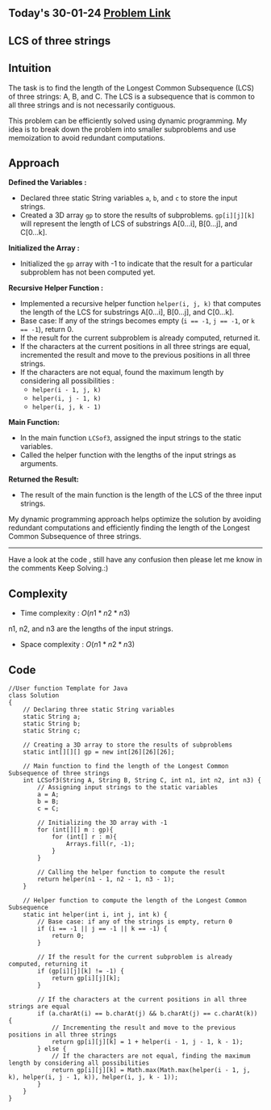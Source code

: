 ## Today's 30-01-24 [Problem Link](https://www.geeksforgeeks.org/problems/lcs-of-three-strings0028/1)
## LCS of three strings

## Intuition

The task is to find the length of the Longest Common Subsequence (LCS) of three strings: A, B, and C. The LCS is a subsequence that is common to all three strings and is not necessarily contiguous.

This problem can be efficiently solved using dynamic programming. My idea is to break down the problem into smaller subproblems and use memoization to avoid redundant computations.

## Approach

**Defined the Variables :**
   - Declared three static String variables `a`, `b`, and `c` to store the input strings.
   - Created a 3D array `gp` to store the results of subproblems. `gp[i][j][k]` will represent the length of LCS of substrings A[0...i], B[0...j], and C[0...k].

**Initialized the Array :**
   - Initialized the `gp` array with -1 to indicate that the result for a particular subproblem has not been computed yet.

**Recursive Helper Function :**
   - Implemented a recursive helper function `helper(i, j, k)` that computes the length of the LCS for substrings A[0...i], B[0...j], and C[0...k].
   - Base case: If any of the strings becomes empty (`i == -1`, `j == -1`, or `k == -1`), return 0.
   - If the result for the current subproblem is already computed, returned it.
   - If the characters at the current positions in all three strings are equal, incremented the result and move to the previous positions in all three strings.
   - If the characters are not equal, found the maximum length by considering all possibilities :
     - `helper(i - 1, j, k)`
     - `helper(i, j - 1, k)`
     - `helper(i, j, k - 1)`

**Main Function:**
   - In the main function `LCSof3`, assigned the input strings to the static variables.
   - Called the helper function with the lengths of the input strings as arguments.

**Returned the Result:**
   - The result of the main function is the length of the LCS of the three input strings.

My dynamic programming approach helps optimize the solution by avoiding redundant computations and efficiently finding the length of the Longest Common Subsequence of three strings.

---
Have a look at the code , still have any confusion then please let me know in the comments
Keep Solving.:)

## Complexity
- Time complexity : $O(n1 * n2 * n3)$
<!-- Add your time complexity here, e.g. $$O())$$ -->
n1, n2, and n3 are the lengths of the input strings.

- Space complexity : $O(n1 * n2 * n3)$
<!-- Add your space complexity here, e.g. $$O(n)$$ -->

## Code 
```
//User function Template for Java
class Solution 
{ 
    // Declaring three static String variables
    static String a;
    static String b;
    static String c;
    
    // Creating a 3D array to store the results of subproblems
    static int[][][] gp = new int[26][26][26];
    
    // Main function to find the length of the Longest Common Subsequence of three strings
    int LCSof3(String A, String B, String C, int n1, int n2, int n3) { 
        // Assigning input strings to the static variables
        a = A;
        b = B;
        c = C;
        
        // Initializing the 3D array with -1
        for (int[][] m : gp){
            for (int[] r : m){
                Arrays.fill(r, -1);
            }
        }
        
        // Calling the helper function to compute the result
        return helper(n1 - 1, n2 - 1, n3 - 1);
    }
    
    // Helper function to compute the length of the Longest Common Subsequence
    static int helper(int i, int j, int k) {
        // Base case: if any of the strings is empty, return 0
        if (i == -1 || j == -1 || k == -1) {
            return 0;
        }
        
        // If the result for the current subproblem is already computed, returning it
        if (gp[i][j][k] != -1) {
            return gp[i][j][k];
        }
 
        // If the characters at the current positions in all three strings are equal
        if (a.charAt(i) == b.charAt(j) && b.charAt(j) == c.charAt(k)) {
            // Incrementing the result and move to the previous positions in all three strings
            return gp[i][j][k] = 1 + helper(i - 1, j - 1, k - 1);
        } else {
            // If the characters are not equal, finding the maximum length by considering all possibilities
            return gp[i][j][k] = Math.max(Math.max(helper(i - 1, j, k), helper(i, j - 1, k)), helper(i, j, k - 1));
        }
    }
}
```


